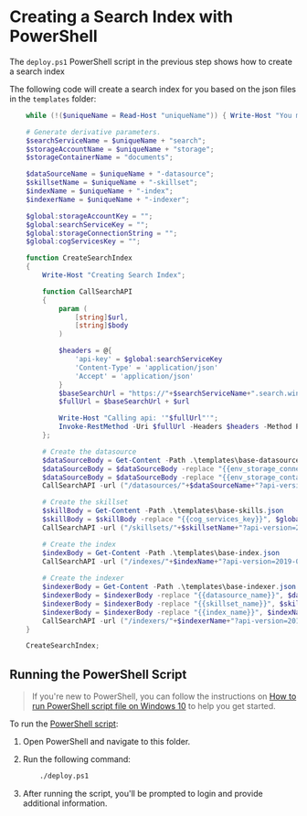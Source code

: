 # Creating a Search Index with PowerShell

The `deploy.ps1` PowerShell script in the previous step shows how to create a search index

The following code will create a search index for you based on the json files in the `templates` folder:

```powershell
    while (!($uniqueName = Read-Host "uniqueName")) { Write-Host "You must provide a uniqueName."; }

    # Generate derivative parameters.
    $searchServiceName = $uniqueName + "search";
    $storageAccountName = $uniqueName + "storage";
    $storageContainerName = "documents";

    $dataSourceName = $uniqueName + "-datasource";
    $skillsetName = $uniqueName + "-skillset";
    $indexName = $uniqueName + "-index";
    $indexerName = $uniqueName + "-indexer";

    $global:storageAccountKey = "";
    $global:searchServiceKey = "";
    $global:storageConnectionString = "";
    $global:cogServicesKey = "";

    function CreateSearchIndex
    {
        Write-Host "Creating Search Index"; 

        function CallSearchAPI
        {
            param (
                [string]$url,
                [string]$body
            )

            $headers = @{
                'api-key' = $global:searchServiceKey
                'Content-Type' = 'application/json' 
                'Accept' = 'application/json' 
            }
            $baseSearchUrl = "https://"+$searchServiceName+".search.windows.net"
            $fullUrl = $baseSearchUrl + $url

            Write-Host "Calling api: '"$fullUrl"'";
            Invoke-RestMethod -Uri $fullUrl -Headers $headers -Method Put -Body $body | ConvertTo-Json
		};

        # Create the datasource
        $dataSourceBody = Get-Content -Path .\templates\base-datasource.json  
        $dataSourceBody = $dataSourceBody -replace "{{env_storage_connection_string}}", $global:storageConnectionString      
        $dataSourceBody = $dataSourceBody -replace "{{env_storage_container}}", $storageContainerName        
        CallSearchAPI -url ("/datasources/"+$dataSourceName+"?api-version=2019-05-06") -body $dataSourceBody

        # Create the skillset
        $skillBody = Get-Content -Path .\templates\base-skills.json
        $skillBody = $skillBody -replace "{{cog_services_key}}", $global:cogServicesKey  
        CallSearchAPI -url ("/skillsets/"+$skillsetName+"?api-version=2019-05-06") -body $skillBody

        # Create the index
        $indexBody = Get-Content -Path .\templates\base-index.json 
        CallSearchAPI -url ("/indexes/"+$indexName+"?api-version=2019-05-06") -body $indexBody
        
        # Create the indexer
        $indexerBody = Get-Content -Path .\templates\base-indexer.json
        $indexerBody = $indexerBody -replace "{{datasource_name}}", $dataSourceName
        $indexerBody = $indexerBody -replace "{{skillset_name}}", $skillsetName   
        $indexerBody = $indexerBody -replace "{{index_name}}", $indexName   
        CallSearchAPI -url ("/indexers/"+$indexerName+"?api-version=2019-05-06") -body $indexerBody
	}

    CreateSearchIndex;
```

## Running the PowerShell Script

> If you're new to PowerShell, you can follow the instructions on [How to run PowerShell script file on Windows 10](https://www.windowscentral.com/how-create-and-run-your-first-powershell-script-file-windows-10) to help you get started.

To run the [PowerShell script](./deploy.ps1):

1. Open PowerShell and navigate to this folder.
2. Run the following command:

    ```cmd
        ./deploy.ps1
    ```

3. After running the script, you'll be prompted to login and provide additional information.